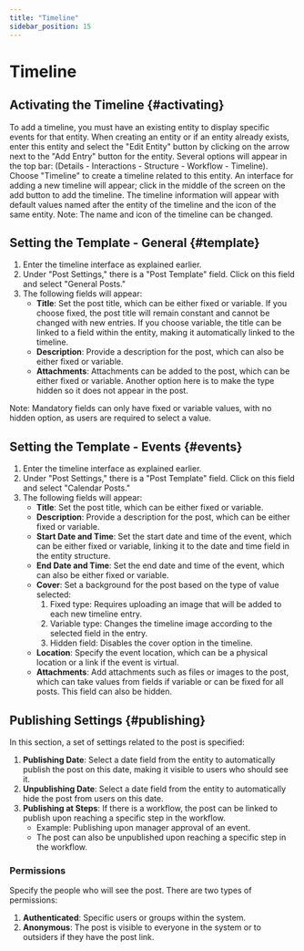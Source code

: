 ```yaml
---
title: "Timeline"
sidebar_position: 15
---
```


# Timeline

## Activating the Timeline {#activating}
To add a timeline, you must have an existing entity to display specific events for that entity. When creating an entity or if an entity already exists, enter this entity and select the "Edit Entity" button by clicking on the arrow next to the "Add Entry" button for the entity. Several options will appear in the top bar: (Details - Interactions - Structure - Workflow - Timeline). Choose "Timeline" to create a timeline related to this entity. An interface for adding a new timeline will appear; click in the middle of the screen on the add button to add the timeline. The timeline information will appear with default values named after the entity of the timeline and the icon of the same entity. Note: The name and icon of the timeline can be changed.

## Setting the Template - General {#template}
1. Enter the timeline interface as explained earlier.
2. Under "Post Settings," there is a "Post Template" field. Click on this field and select "General Posts."
3. The following fields will appear:
   - **Title**: Set the post title, which can be either fixed or variable. If you choose fixed, the post title will remain constant and cannot be changed with new entries. If you choose variable, the title can be linked to a field within the entity, making it automatically linked to the timeline.
   - **Description**: Provide a description for the post, which can also be either fixed or variable.
   - **Attachments**: Attachments can be added to the post, which can be either fixed or variable. Another option here is to make the type hidden so it does not appear in the post.

Note: Mandatory fields can only have fixed or variable values, with no hidden option, as users are required to select a value.

## Setting the Template - Events {#events}
1. Enter the timeline interface as explained earlier.
2. Under "Post Settings," there is a "Post Template" field. Click on this field and select "Calendar Posts."
3. The following fields will appear:
   - **Title**: Set the post title, which can be either fixed or variable.
   - **Description**: Provide a description for the post, which can be either fixed or variable.
   - **Start Date and Time**: Set the start date and time of the event, which can be either fixed or variable, linking it to the date and time field in the entity structure.
   - **End Date and Time**: Set the end date and time of the event, which can also be either fixed or variable.
   - **Cover**: Set a background for the post based on the type of value selected:
     1. Fixed type: Requires uploading an image that will be added to each new timeline entry.
     2. Variable type: Changes the timeline image according to the selected field in the entry.
     3. Hidden field: Disables the cover option in the timeline.
   - **Location**: Specify the event location, which can be a physical location or a link if the event is virtual.
   - **Attachments**: Add attachments such as files or images to the post, which can take values from fields if variable or can be fixed for all posts. This field can also be hidden.

## Publishing Settings {#publishing}
In this section, a set of settings related to the post is specified:
1. **Publishing Date**: Select a date field from the entity to automatically publish the post on this date, making it visible to users who should see it.
2. **Unpublishing Date**: Select a date field from the entity to automatically hide the post from users on this date.
3. **Publishing at Steps**: If there is a workflow, the post can be linked to publish upon reaching a specific step in the workflow.
   - Example: Publishing upon manager approval of an event.
   - The post can also be unpublished upon reaching a specific step in the workflow.

### Permissions
Specify the people who will see the post. There are two types of permissions:
1. **Authenticated**: Specific users or groups within the system.
2. **Anonymous**: The post is visible to everyone in the system or to outsiders if they have the post link.